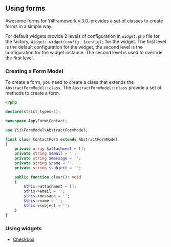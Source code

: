 ## Using forms

Awesome forms for YiiFramework v.3.0. provides a set of classes to create forms in a simple way.

For default widgets provide 2 levels of configuration in `widget.php` file for the factory, `Widget::widget(config: $config);` for the widget. The first level is the default configuration for the widget, the second level is the configuration for the widget instance. The second level is used to override the first level.

### Creating a Form Model

To create a form, you need to create a class that extends the `AbstractFormModel::class`. The `AbstractFormModel::class` provide a set of methods to create a form.

```php
<?php

declare(strict_types=1);

namespace App\Form\Contact;

use Yii\FormModel\AbstractFormModel;

final class ContactForm extends AbstractFormModel
{
    private array $attachment = [];
    private string $email = '';
    private string $message = '';
    private string $name = '';
    private string $subject = '';

    public function clear(): void
    {
        $this->attachment = [];
        $this->email = '';
        $this->message = '';
        $this->name = '';
        $this->subject = '';
    }
}
```

### Using widgets

- [Checkbox](/docs/checkbox.md)

